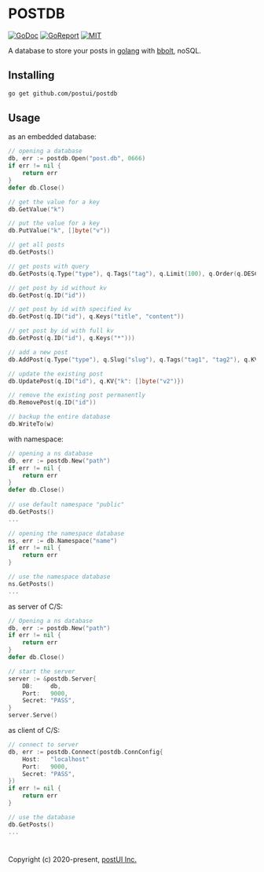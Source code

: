 # POSTDB

[![GoDoc](https://godoc.org/github.com/postui/postdb?status.svg)](https://godoc.org/github.com/postui/postdb)
[![GoReport](https://goreportcard.com/badge/github.com/postui/postdb)](https://goreportcard.com/report/github.com/postui/postdb)
[![MIT](https://img.shields.io/badge/license-MIT-green)](./LICENSE)

A database to store your posts in [golang](https://golang.org) with [bbolt](https://github.com/etcd-io/bbolt), noSQL.


## Installing
```bash
go get github.com/postui/postdb
``` 


## Usage
as an embedded database:
```go
// opening a database
db, err := postdb.Open("post.db", 0666)
if err != nil {
    return err
}
defer db.Close()

// get the value for a key
db.GetValue("k")

// put the value for a key
db.PutValue("k", []byte("v"))

// get all posts
db.GetPosts()

// get posts with query
db.GetPosts(q.Type("type"), q.Tags("tag"), q.Limit(100), q.Order(q.DESC), q.Keys("title", "thumb"))

// get post by id without kv
db.GetPost(q.ID("id"))

// get post by id with specified kv
db.GetPost(q.ID("id"), q.Keys("title", "content"))

// get post by id with full kv
db.GetPost(q.ID("id"), q.Keys("*")))

// add a new post
db.AddPost(q.Type("type"), q.Slug("slug"), q.Tags("tag1", "tag2"), q.KV{"k": []byte("v1")})

// update the existing post
db.UpdatePost(q.ID("id"), q.KV{"k": []byte("v2")})

// remove the existing post permanently
db.RemovePost(q.ID("id"))

// backup the entire database
db.WriteTo(w)
```

with namespace:
```go
// opening a ns database
db, err := postdb.New("path")
if err != nil {
    return err
}
defer db.Close()
 
// use default namespace "public"
db.GetPosts()
...

// opening the namespace database
ns, err := db.Namespace("name")
if err != nil {
    return err
}

// use the namespace database
ns.GetPosts()
...
```

as server of C/S:

```go
// Opening a ns database
db, err := postdb.New("path")
if err != nil {
    return err
}
defer db.Close()

// start the server
server := &postdb.Server{
    DB:     db,
    Port:   9000,
    Secret: "PASS",
}
server.Serve()
```

as client of C/S:

```go
// connect to server
db, err := postdb.Connect(postdb.ConnConfig{
    Host:   "localhost"
    Port:   9000,
    Secret: "PASS",
})
if err != nil {
    return err
}

// use the database
db.GetPosts()
...
```


#   

Copyright (c) 2020-present, [postUI Inc.](https://postui.com)
